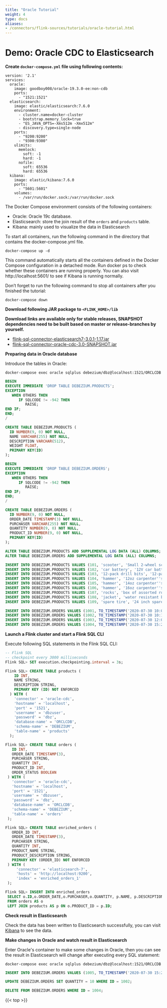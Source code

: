 ```yaml
---
title: "Oracle Tutorial"
weight: 4
type: docs
aliases:
- /connectors/flink-sources/tutorials/oracle-tutorial.html
---
```

<!--
Licensed to the Apache Software Foundation (ASF) under one
or more contributor license agreements.  See the NOTICE file
distributed with this work for additional information
regarding copyright ownership.  The ASF licenses this file
to you under the Apache License, Version 2.0 (the
"License"); you may not use this file except in compliance
with the License.  You may obtain a copy of the License at

  http://www.apache.org/licenses/LICENSE-2.0

Unless required by applicable law or agreed to in writing,
software distributed under the License is distributed on an
"AS IS" BASIS, WITHOUT WARRANTIES OR CONDITIONS OF ANY
KIND, either express or implied.  See the License for the
specific language governing permissions and limitations
under the License.
-->

# Demo: Oracle CDC to Elasticsearch

**Create `docker-compose.yml` file using following contents:**

```
version: '2.1'
services:
  oracle:
    image: goodboy008/oracle-19.3.0-ee:non-cdb
    ports:
      - "1521:1521"
  elasticsearch:
    image: elastic/elasticsearch:7.6.0
    environment:
      - cluster.name=docker-cluster
      - bootstrap.memory_lock=true
      - "ES_JAVA_OPTS=-Xms512m -Xmx512m"
      - discovery.type=single-node
    ports:
      - "9200:9200"
      - "9300:9300"
    ulimits:
      memlock:
        soft: -1
        hard: -1
      nofile:
        soft: 65536
        hard: 65536
  kibana:
    image: elastic/kibana:7.6.0
    ports:
      - "5601:5601"
    volumes:
      - /var/run/docker.sock:/var/run/docker.sock
```
The Docker Compose environment consists of the following containers:
- Oracle: Oracle 19c database.
- Elasticsearch: store the join result of the `orders` and `products` table.
- Kibana: mainly used to visualize the data in Elasticsearch

To start all containers, run the following command in the directory that contains the docker-compose.yml file.
```shell
docker-compose up -d
```
This command automatically starts all the containers defined in the Docker Compose configuration in a detached mode. 
Run docker ps to check whether these containers are running properly. You can also visit http://localhost:5601/ to see if Kibana is running normally.

Don’t forget to run the following command to stop all containers after you finished the tutorial:
```shell
docker-compose down
```

**Download following JAR package to `<FLINK_HOME>/lib`**

**Download links are available only for stable releases, SNAPSHOT dependencies need to be built based on master or release-branches by yourself.**

- [flink-sql-connector-elasticsearch7-3.0.1-1.17.jar](https://repo.maven.apache.org/maven2/org/apache/flink/flink-sql-connector-elasticsearch7/3.0.1-1.17/flink-sql-connector-elasticsearch7-3.0.1-1.17.jar)
- [flink-sql-connector-oracle-cdc-3.0-SNAPSHOT.jar](https://repo1.maven.org/maven2/org/apache/flink/flink-sql-connector-oracle-cdc/3.0-SNAPSHOT/flink-sql-connector-oracle-cdc-3.0-SNAPSHOT.jar)


**Preparing data in Oracle database**

Introduce the tables in Oracle:
```shell
docker-compose exec oracle sqlplus debezium/dbz@localhost:1521/ORCLCDB
```
```sql
BEGIN
EXECUTE IMMEDIATE 'DROP TABLE DEBEZIUM.PRODUCTS';
EXCEPTION
   WHEN OTHERS THEN
      IF SQLCODE != -942 THEN
         RAISE;
END IF;
END;
/

CREATE TABLE DEBEZIUM.PRODUCTS (
  ID NUMBER(9, 0) NOT NULL,
  NAME VARCHAR(255) NOT NULL,
  DESCRIPTION VARCHAR(512),
  WEIGHT FLOAT,
  PRIMARY KEY(ID)
);

BEGIN
EXECUTE IMMEDIATE 'DROP TABLE DEBEZIUM.ORDERS';
EXCEPTION
   WHEN OTHERS THEN
      IF SQLCODE != -942 THEN
         RAISE;
END IF;
END;
/

CREATE TABLE DEBEZIUM.ORDERS (
  ID NUMBER(9, 0) NOT NULL,
  ORDER_DATE TIMESTAMP(3) NOT NULL,
  PURCHASER VARCHAR(255) NOT NULL,
  QUANTITY NUMBER(9, 0) NOT NULL,
  PRODUCT_ID NUMBER(9, 0) NOT NULL,
  PRIMARY KEY(ID)
);

ALTER TABLE DEBEZIUM.PRODUCTS ADD SUPPLEMENTAL LOG DATA (ALL) COLUMNS;
ALTER TABLE DEBEZIUM.ORDERS ADD SUPPLEMENTAL LOG DATA (ALL) COLUMNS;

INSERT INTO DEBEZIUM.PRODUCTS VALUES (101, 'scooter', 'Small 2-wheel scooter', 3.14);
INSERT INTO DEBEZIUM.PRODUCTS VALUES (102, 'car battery', '12V car battery', 8.1);
INSERT INTO DEBEZIUM.PRODUCTS VALUES (103, '12-pack drill bits', '12-pack of drill bits with sizes ranging from #40 to #3', 0.8);
INSERT INTO DEBEZIUM.PRODUCTS VALUES (104, 'hammer', '12oz carpenter''s hammer', 0.75);
INSERT INTO DEBEZIUM.PRODUCTS VALUES (105, 'hammer', '14oz carpenter''s hammer', 0.875);
INSERT INTO DEBEZIUM.PRODUCTS VALUES (106, 'hammer', '16oz carpenter''s hammer', 1.0);
INSERT INTO DEBEZIUM.PRODUCTS VALUES (107, 'rocks', 'box of assorted rocks', 5.3);
INSERT INTO DEBEZIUM.PRODUCTS VALUES (108, 'jacket', 'water resistant black wind breaker', 0.1);
INSERT INTO DEBEZIUM.PRODUCTS VALUES (109, 'spare tire', '24 inch spare tire', 22.2);

INSERT INTO DEBEZIUM.ORDERS VALUES (1001, TO_TIMESTAMP('2020-07-30 10:08:22.001000', 'YYYY-MM-DD HH24:MI:SS.FF'), 'Jark', 1, 101);
INSERT INTO DEBEZIUM.ORDERS VALUES (1002, TO_TIMESTAMP('2020-07-30 10:11:09.001000', 'YYYY-MM-DD HH24:MI:SS.FF'), 'Sally', 2, 102);
INSERT INTO DEBEZIUM.ORDERS VALUES (1003, TO_TIMESTAMP('2020-07-30 12:00:30.001000', 'YYYY-MM-DD HH24:MI:SS.FF'), 'Edward', 2, 103);
INSERT INTO DEBEZIUM.ORDERS VALUES (1004, TO_TIMESTAMP('2020-07-30 15:22:00.001000', 'YYYY-MM-DD HH24:MI:SS.FF'), 'Jark', 1, 104);
```

**Launch a Flink cluster and start a Flink SQL CLI**

Execute following SQL statements in the Flink SQL CLI:

```sql
-- Flink SQL
-- checkpoint every 3000 milliseconds                       
Flink SQL> SET execution.checkpointing.interval = 3s;

Flink SQL> CREATE TABLE products (
    ID INT,
    NAME STRING,
    DESCRIPTION STRING,
    PRIMARY KEY (ID) NOT ENFORCED
  ) WITH (
    'connector' = 'oracle-cdc',
    'hostname' = 'localhost',
    'port' = '1521',
    'username' = 'dbzuser',
    'password' = 'dbz',
    'database-name' = 'ORCLCDB',
    'schema-name' = 'DEBEZIUM',  
    'table-name' = 'products'
  );

Flink SQL> CREATE TABLE orders (
   ID INT,
   ORDER_DATE TIMESTAMP(3),
   PURCHASER STRING,
   QUANTITY INT,
   PRODUCT_ID INT,
   ORDER_STATUS BOOLEAN
 ) WITH (
   'connector' = 'oracle-cdc',
   'hostname' = 'localhost',
   'port' = '1521',
   'username' = 'dbzuser',
   'password' = 'dbz',
   'database-name' = 'ORCLCDB',
   'schema-name' = 'DEBEZIUM',  
   'table-name' = 'orders'
 );

Flink SQL> CREATE TABLE enriched_orders (
   ORDER_ID INT,
   ORDER_DATE TIMESTAMP(3),
   PURCHASER STRING,
   QUANTITY INT,
   PRODUCT_NAME STRING,
   PRODUCT_DESCRIPTION STRING,
   PRIMARY KEY (ORDER_ID) NOT ENFORCED
 ) WITH (
     'connector' = 'elasticsearch-7',
     'hosts' = 'http://localhost:9200',
     'index' = 'enriched_orders_1'
 );

Flink SQL> INSERT INTO enriched_orders
 SELECT o.ID,o.ORDER_DATE,o.PURCHASER,o.QUANTITY, p.NAME, p.DESCRIPTION
 FROM orders AS o
 LEFT JOIN products AS p ON o.PRODUCT_ID = p.ID;
```

**Check result in Elasticsearch**

Check the data has been written to Elasticsearch successfully, you can visit [Kibana](http://localhost:5601/) to see the data.

**Make changes in Oracle and watch result in Elasticsearch**

Enter Oracle's container to make some changes in Oracle, then you can see the result in Elasticsearch will change after executing every SQL statement:

```shell
docker-compose exec oracle sqlplus debezium/dbz@localhost:1521/ORCLCDB
```

```sql
INSERT INTO DEBEZIUM.ORDERS VALUES (1005, TO_TIMESTAMP('2020-07-30 15:22:00.001000', 'YYYY-MM-DD HH24:MI:SS.FF'), 'Jark', 5, 105);

UPDATE DEBEZIUM.ORDERS SET QUANTITY = 10 WHERE ID = 1002;

DELETE FROM DEBEZIUM.ORDERS WHERE ID = 1004;
```

{{< top >}}
